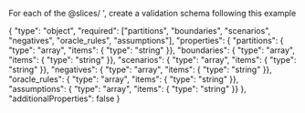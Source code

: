 For each of the @slices/ ', create a validation schema following this example

{
	"type": "object",
	"required": ["partitions", "boundaries", "scenarios", "negatives", "oracle_rules", "assumptions"],
	"properties": {
		"partitions": { "type": "array", "items": { "type": "string" }},
		"boundaries": { "type": "array", "items": { "type": "string" }},
		"scenarios": { "type": "array", "items": { "type": "string" }},
		"negatives": { "type": "array", "items": { "type": "string" }},
		"oracle_rules": { "type": "array", "items": { "type": "string" }},
		"assumptions": { "type": "array", "items": { "type": "string" }}
	},
	"additionalProperties": false
}	   